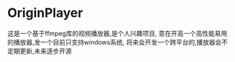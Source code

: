 # OriginPlayer
这是一个基于ffmpeg库的视频播放器,是个人兴趣项目,
意在开高一个高性能易用的播放器,发一个目前只支持windows系统,
将来会开发一个跨平台的,播放器会不定期更新,未来逐步开源
